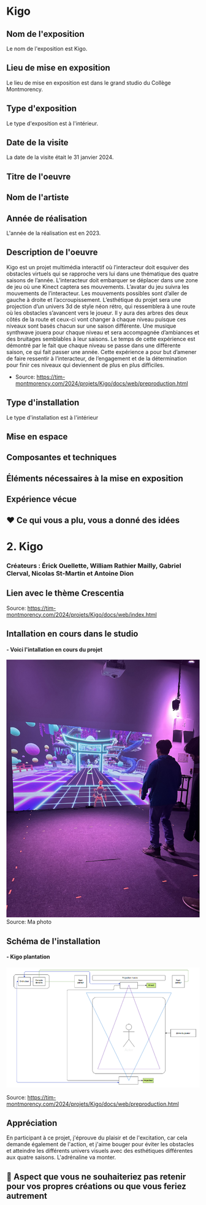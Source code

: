 # Kigo

## Nom de l'exposition
Le nom de l'exposition est Kigo.

## Lieu de mise en exposition
Le lieu de mise en exposition est dans le grand studio du Collège Montmorency.

## Type d'exposition
Le type d'exposition est à l'intérieur.

## Date de la visite
La date de la visite était le 31 janvier 2024. 

## Titre de l'oeuvre



## Nom de l'artiste



## Année de réalisation 
L'année de la réalisation est en 2023.


## Description de l'oeuvre
Kigo est un projet multimédia interactif où l’interacteur doit esquiver des obstacles virtuels qui se rapproche vers lui dans une thématique des quatre saisons de l’année. L’interacteur doit embarquer se déplacer dans une zone de jeu où une Kinect captera ses mouvements. L’avatar du jeu suivra les mouvements de l’interacteur. Les mouvements possibles sont d’aller de gauche à droite et l’accroupissement. L’esthétique du projet sera une projection d’un univers 3d de style néon rétro, qui ressemblera à une route où les obstacles s’avancent vers le joueur. Il y aura des arbres des deux côtés de la route et ceux-ci vont changer à chaque niveau puisque ces niveaux sont basés chacun sur une saison différente. Une musique synthwave jouera pour chaque niveau et sera accompagnée d’ambiances et des bruitages semblables à leur saisons. Le temps de cette expérience est démontré par le fait que chaque niveau se passe dans une différente saison, ce qui fait passer une année. Cette expérience a pour but d’amener de faire ressentir à l’interacteur, de l’engagement et de la détermination pour finir ces niveaux qui deviennent de plus en plus difficiles.

- Source: https://tim-montmorency.com/2024/projets/Kigo/docs/web/preproduction.html

## Type d'installation 
Le type d'installation est à l'intérieur

## Mise en espace

## Composantes et techniques

## Éléments nécessaires à la mise en exposition

## Expérience vécue

## ❤️ Ce qui vous a plu, vous a donné des idées
# 2. Kigo
### Créateurs  : Érick Ouellette, William Rathier Mailly, Gabriel Clerval, Nicolas St-Martin et Antoine Dion

## Lien avec le thème Crescentia 
Source: https://tim-montmorency.com/2024/projets/Kigo/docs/web/index.html

## Intallation en cours dans le studio
#### - Voici l'intallation en cours du projet 
![Media](Media/kigo_installation.jpg)
Source: Ma photo

## Schéma de l'installation 
#### - Kigo plantation
![Media](Media/kigo_plantation.png) 

Source: https://tim-montmorency.com/2024/projets/Kigo/docs/web/preproduction.html

## Appréciation
En participant à ce projet, j'éprouve du plaisir et de l'excitation, car cela demande également de l'action, et j'aime bouger pour éviter les obstacles et atteindre les différents univers visuels avec des esthétiques différentes aux quatre saisons. L'adrénaline va monter.

## 🤔 Aspect que vous ne souhaiteriez pas retenir pour vos propres créations ou que vous feriez autrement



